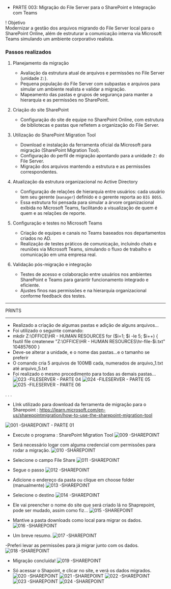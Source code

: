+ PARTE 003: Migração do File Server para o SharePoint e Integração com Teams

! Objetivo  
Modernizar a gestão dos arquivos migrando do File Server local para o SharePoint Online, além de estruturar a comunicação interna via Microsoft Teams simulando um ambiente corporativo realista.

### Passos realizados

1. Planejamento da migração  
   - Avaliação da estrutura atual de arquivos e permissões no File Server (unidade `Z:`).  
   - Pequena população do File Server com subpastas e arquivos para simular um ambiente realista e validar a migração.  
   - Mapeamento das pastas e grupos de segurança para manter a hierarquia e as permissões no SharePoint.

2. Criação do site SharePoint  
   - Configuração do site de equipe no SharePoint Online, com estrutura de bibliotecas e pastas que refletem a organização do File Server.

3. Utilização do SharePoint Migration Tool  
   - Download e instalação da ferramenta oficial da Microsoft para migração (SharePoint Migration Tool).  
   - Configuração do perfil de migração apontando para a unidade `Z:` do File Server.  
   - Migração dos arquivos mantendo a estrutura e as permissões correspondentes.

4. Atualização da estrutura organizacional no Active Directory  
   - Configuração de relações de hierarquia entre usuários: cada usuário tem seu gerente (`manager`) definido e o gerente reporta ao `BIG BOSS`.  
   - Essa estrutura foi pensada para simular a árvore organizacional exibida no Microsoft Teams, facilitando a visualização de quem é quem e as relações de reporte.

5. Configuração e testes no Microsoft Teams  
   - Criação de equipes e canais no Teams baseados nos departamentos criados no AD.  
   - Realização de testes práticos de comunicação, incluindo chats e reuniões via Microsoft Teams, simulando o fluxo de trabalho e comunicação em uma empresa real.

6. Validação pós-migração e integração  
   - Testes de acesso e colaboração entre usuários nos ambientes SharePoint e Teams para garantir funcionamento integrado e eficiente.  
   - Ajustes finos nas permissões e na hierarquia organizacional conforme feedback dos testes.


***************************
 PRINTS
**************************

- Realizado a criação de algumas pastas e adição de alguns arquivos...
- Foi utilizado o seguinte comando:
- mkdir Z:\OFFICE\HR - HUMAN RESOURCES
for ($i=1; $i -le 5; $i++) {
    fsutil file createnew "Z:\OFFICE\HR - HUMAN RESOURCES\hr-file-$i.txt" 104857600
}
- Deve-se alterar a unidade, e o nome das pastas...e o tamanho se preferir
- O comando cria 5 arquivos de 100MB cada, numerados de arquivo_1.txt até arquivo_5.txt
- Foi realizado o mesmo procedimento para todas as demais pastas...
![023 -FILESERVER - PARTE 04](https://github.com/user-attachments/assets/c17526e2-4771-42d2-b16f-4fab74dd32a1)
![024 -FILESERVER - PARTE 05](https://github.com/user-attachments/assets/1c0935d0-b6a6-43a4-adc1-101e6d6f7fdd)
![025 -FILESERVER - PARTE 06](https://github.com/user-attachments/assets/83a8c5a1-1ba1-4a29-ac6c-acd4c659b64d)

.
.
.
- LInk utilizado para download da ferramenta de migração para o Sharepoint : https://learn.microsoft.com/en-us/sharepointmigration/how-to-use-the-sharepoint-migration-tool

![001 -SHAREPOINT - PARTE 01](https://github.com/user-attachments/assets/980c6763-1d97-4595-aece-f5f8fb3c5c11)

- Execute o programa : SharePoint Migration Tool
![009 -SHAREPOINT](https://github.com/user-attachments/assets/c7bf83c7-4731-4172-9470-bea6eaa68f89)

- Será necessário logar com alguma credencial com permissões para rodar a migração.
![010 -SHAREPOINT ](https://github.com/user-attachments/assets/fb3ab186-704b-4f26-8054-d3de90d1d526)

- Selecione o campo File Share
![011 -SHAREPOINT](https://github.com/user-attachments/assets/914a2716-9f3f-437e-8797-f782917733de)

- Segue o passo
![012 -SHAREPOINT](https://github.com/user-attachments/assets/b3ad4096-1c94-4299-8381-75e47528cb45)

- Adicione o endereço da pasta ou clique em choose folder (manualmente)
![013 -SHAREPOINT](https://github.com/user-attachments/assets/09e014a5-b3f0-48c3-98da-b13495305a4f)

- Selecione o destino
![014 -SHAREPOINT](https://github.com/user-attachments/assets/78be6a9f-50eb-4a98-98ae-60fed539f75b)

- Ele vai preencher o nome do site que será criado lá no Shaprepoint, pode ser mudado, assim como fiz...
![015 -SHAREPOINT](https://github.com/user-attachments/assets/ff180e34-4fcc-49fe-980f-b3b763f3498a)

- Mantive a pasta downloads como local para migrar os dados.
![016 -SHAREPOINT](https://github.com/user-attachments/assets/9489e694-bc3a-4e86-ac70-a5ff5486aaa1)

- Um breve resumo.
![017 -SHAREPOINT](https://github.com/user-attachments/assets/beeabb00-ad7e-498d-afde-11ba2977f49c)

-Preferi levar as permissões para já migrar junto com os dados.
![018 -SHAREPOINT](https://github.com/user-attachments/assets/6e7ed0c6-0cc9-41a6-8d85-a5e51bd9edcf)

- Migração concluída!
![019 -SHAREPOINT](https://github.com/user-attachments/assets/1a15393b-9af3-47be-bd43-4748493aa1b9)

- Só acessar o Shapoint, e clicar no site, e verá os dados migrados.
![020 -SHAREPOINT](https://github.com/user-attachments/assets/7fd96fae-a23b-4cc3-b4d1-130ab6423f8b)
![021 -SHAREPOINT](https://github.com/user-attachments/assets/24a7ac36-4a3a-4b1a-aae1-43a08980e07d)
![022 -SHAREPOINT](https://github.com/user-attachments/assets/c40cb044-4447-475a-859c-c8ef48456f91)
![023 -SHAREPOINT](https://github.com/user-attachments/assets/578a478f-4a83-46a6-8366-6471fcefe3fa)
![024 -SHAREPOINT](https://github.com/user-attachments/assets/27f1806f-b6b5-47f6-8132-86262e6225a8)





